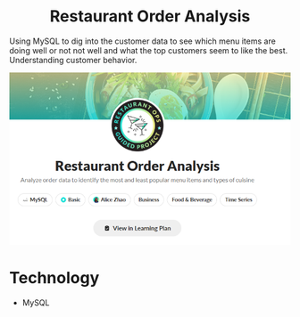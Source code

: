 <h1 align="center">Restaurant Order Analysis</h1>

Using MySQL to dig into the customer data to see which menu items are doing well or not not well and what the top customers seem to like the best. 
Understanding customer behavior. <br/>

![Restaurant/dark.PNG](https://github.com/JennyNgo273/RestaurantOrder/blob/master/Restaurant.png) <br/>


# Technology
<ul>
  <li>MySQL</li>
</ul>    
